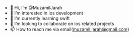 - 👋 Hi, I’m @MuzamilJarah
- 👀 I’m interested in ios development
- 🌱 I’m currently learning swift
- 💞️ I’m looking to collaborate on ios related projects
- 📫 How to reach me via email(muzamil.jarah@gmail.com)

<!---
MuzamilJarah/MuzamilJarah is a ✨ special ✨ repository because its `README.md` (this file) appears on your GitHub profile.
You can click the Preview link to take a look at your changes.
--->
